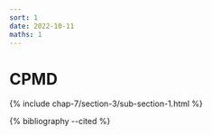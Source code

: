 ```yaml
---
sort: 1
date: 2022-10-11
maths: 1
---
```


# CPMD

{% include chap-7/section-3/sub-section-1.html %}

{% bibliography --cited %}

